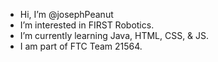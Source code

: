 - Hi, I’m @josephPeanut
- I’m interested in FIRST Robotics.
- I’m currently learning Java, HTML, CSS, & JS.
- I am part of FTC Team 21564.

<!---
josephPeanut/josephPeanut is a ✨ special ✨ repository because its `README.md` (this file) appears on your GitHub profile.
You can click the Preview link to take a look at your changes.
--->
